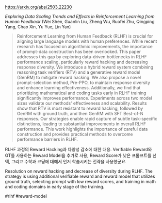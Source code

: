 https://arxiv.org/abs/2503.22230

*Exploring Data Scaling Trends and Effects in Reinforcement Learning from Human Feedback* (Wei Shen, Guanlin Liu, Zheng Wu, Ruofei Zhu, Qingping Yang, Chao Xin, Yu Yue, Lin Yan)

> Reinforcement Learning from Human Feedback (RLHF) is crucial for aligning large language models with human preferences. While recent research has focused on algorithmic improvements, the importance of prompt-data construction has been overlooked. This paper addresses this gap by exploring data-driven bottlenecks in RLHF performance scaling, particularly reward hacking and decreasing response diversity. We introduce a hybrid reward system combining reasoning task verifiers (RTV) and a generative reward model (GenRM) to mitigate reward hacking. We also propose a novel prompt-selection method, Pre-PPO, to maintain response diversity and enhance learning effectiveness. Additionally, we find that prioritizing mathematical and coding tasks early in RLHF training significantly improves performance. Experiments across two model sizes validate our methods' effectiveness and scalability. Results show that RTV is most resistant to reward hacking, followed by GenRM with ground truth, and then GenRM with SFT Best-of-N responses. Our strategies enable rapid capture of subtle task-specific distinctions, leading to substantial improvements in overall RLHF performance. This work highlights the importance of careful data construction and provides practical methods to overcome performance barriers in RLHF.

RLHF 과정의 Reward Hacking과 다양성 감소에 대한 대응. Verifiable Reward와 GT를 사용하는 Reward Model을 추가로 사용, Reward Score가 낮은 프롬프트를 선택, 그리고 수학과 코딩에 대해서 먼저 학습시키는 전략을 사용했군요.

<english>
Resolution on reward hacking and decrease of diversity during RLHF. The strategy is using additional verifiable reward and reward model that utilizes ground truth, selecting prompt with low reward scores, and training in math and coding domains in early stage of the training.
</english>

#rlhf #reward-model 